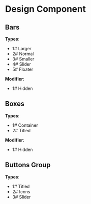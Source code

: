 # Design Component
## Bars
**Types:**
- 1# Larger
- 2# Normal
- 3# Smaller
- 4# Slider
- 5# Floater

**Modifier:**
- 1# Hidden

## Boxes
**Types:**
- 1# Container
- 2# Titled

**Modifier:**
- 1# Hidden

## Buttons Group
**Types:**
- 1# Titled
- 2# Icons
- 3# Slider
